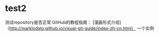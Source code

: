 # test2
测试repository是否正常
GitHub的教程指南：
[漫画形式介绍]（http://marklodato.github.io/visual-git-guide/index-zh-cn.html） 一个实例
